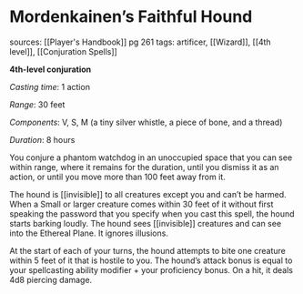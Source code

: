 # Mordenkainen’s Faithful Hound
sources: [[Player's Handbook]] pg 261
tags: artificer, [[Wizard]], [[4th level]], [[Conjuration Spells]]

**4th-level conjuration**

*Casting time*: 1 action

*Range*: 30 feet

*Components*: V, S, M (a tiny silver whistle, a piece of bone, and a thread)

*Duration*: 8 hours

You conjure a phantom watchdog in an unoccupied space that you can see within range, where it remains for the duration, until you dismiss it as an action, or until you move more than 100 feet away from it.

The hound is [[invisible]] to all creatures except you and can’t be harmed. When a Small or larger creature comes within 30 feet of it without first speaking the password that you specify when you cast this spell, the hound starts barking loudly. The hound sees [[invisible]] creatures and can see into the Ethereal Plane. It ignores illusions.

At the start of each of your turns, the hound attempts to bite one creature within 5 feet of it that is hostile to you. The hound’s attack bonus is equal to your spellcasting ability modifier + your proficiency bonus. On a hit, it deals 4d8 piercing damage.
